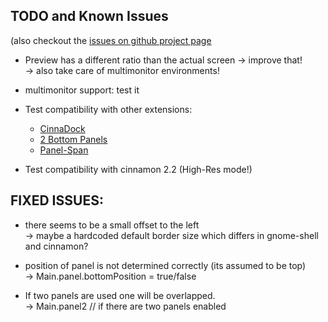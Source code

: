 TODO and Known Issues
---------------------
(also checkout the [issues on github project page](https://github.com/shuairan/gTile/issues)

* Preview has a different ratio than the actual screen -> improve that! <br />
        -> also take care of multimonitor environments! 

* multimonitor support: test it

* Test compatibility with other extensions:
    + [CinnaDock](http://cinnamon-spices.linuxmint.com/extensions/view/6)
    + [2 Bottom Panels](http://cinnamon-spices.linuxmint.com/extensions/view/9)
    + [Panel-Span](http://cinnamon-spices.linuxmint.com/extensions/view/20)

* Test compatibility with cinnamon 2.2 (High-Res mode!)

FIXED ISSUES:
-------------

* there seems to be a small offset to the left <br />
        -> maybe a hardcoded default border size which differs in gnome-shell and cinnamon? 

* position of panel is not determined correctly (its assumed to be top) <br />
        -> Main.panel.bottomPosition = true/false

* If two panels are used one will be overlapped. <br />
        -> Main.panel2 // if there are two panels enabled
